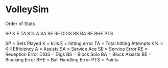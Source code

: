 # VolleySim
Order of Stats

SP	K	E	TA	K%	A	SA	SE	RE	DIGS	BS	BA	BE	BHE	PTS

SP = Sets Played
K = kills
E = hitting error
TA = Total hitting Attempts
K% = Kill Efficiency
A = Assists
SA = Service Ace
SE = Service Error
RE = Reception Error
DIGS = Digs
BS = Block Solo
BA = Block Assists
BE = Blocking Error
BHE = Ball Handling Error
PTS = Points
